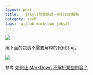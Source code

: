 ```yaml
---
layout: post
title:   jekyll引擎跳过一些代码的解析
category: tech
tags:  github markdown jekyll
---
```

![](https://cdn.kelu.org/blog/tags/github.jpg)

用下面的包裹不需要解释的代码即可。

![](https://cdn.kelu.org/blog/2017/07/2017-07-30-8.18.10.png)

参考 [如何让 MarkDown 不解析某些内容？](https://www.v2ex.com/t/323402)